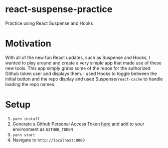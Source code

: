 # react-suspense-practice
Practice using React Suspense and Hooks

# Motivation
With all of the new fun React updates, such as Suspense and Hooks, I wanted to play around and create a very simple app that made use of these new tools. This app simply grabs some of the repos for the authorized Github token user and displays them. I used Hooks to toggle between the initial button and the repo display and used Suspense/`react-cache` to handle loading the repo names.

# Setup
1. `yarn install`
2. Generate a Github Personal Access Token [here](https://github.com/settings/tokens) and add to your environment as `GITHUB_TOKEN`
3. `yarn start`
4. Navigate to `http://localhost:8080`
